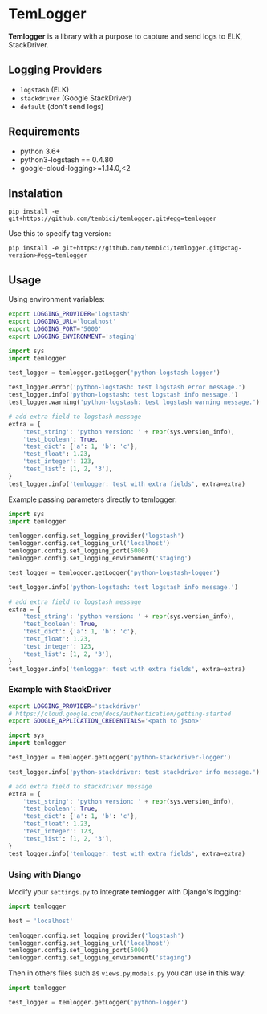 # TemLogger
**Temlogger** is a library with a purpose to capture and send logs to ELK, StackDriver.

## Logging Providers

* `logstash` (ELK)
* `stackdriver` (Google StackDriver)
* `default` (don't send logs)


## Requirements
* python 3.6+
* python3-logstash == 0.4.80
* google-cloud-logging>=1.14.0,<2

## Instalation

    pip install -e git+https://github.com/tembici/temlogger.git#egg=temlogger

Use this to specify tag version:

    pip install -e git+https://github.com/tembici/temlogger.git@<tag-version>#egg=temlogger


## Usage

Using environment variables:

```bash
export LOGGING_PROVIDER='logstash'
export LOGGING_URL='localhost'
export LOGGING_PORT='5000'
export LOGGING_ENVIRONMENT='staging'
```

```python
import sys
import temlogger

test_logger = temlogger.getLogger('python-logstash-logger')

test_logger.error('python-logstash: test logstash error message.')
test_logger.info('python-logstash: test logstash info message.')
test_logger.warning('python-logstash: test logstash warning message.')

# add extra field to logstash message
extra = {
    'test_string': 'python version: ' + repr(sys.version_info),
    'test_boolean': True,
    'test_dict': {'a': 1, 'b': 'c'},
    'test_float': 1.23,
    'test_integer': 123,
    'test_list': [1, 2, '3'],
}
test_logger.info('temlogger: test with extra fields', extra=extra)
```

Example passing parameters directly to temlogger:

```python
import sys
import temlogger

temlogger.config.set_logging_provider('logstash')
temlogger.config.set_logging_url('localhost')
temlogger.config.set_logging_port(5000)
temlogger.config.set_logging_environment('staging')

test_logger = temlogger.getLogger('python-logstash-logger')

test_logger.info('python-logstash: test logstash info message.')

# add extra field to logstash message
extra = {
    'test_string': 'python version: ' + repr(sys.version_info),
    'test_boolean': True,
    'test_dict': {'a': 1, 'b': 'c'},
    'test_float': 1.23,
    'test_integer': 123,
    'test_list': [1, 2, '3'],
}
test_logger.info('temlogger: test with extra fields', extra=extra)
```

### Example with StackDriver

```bash
export LOGGING_PROVIDER='stackdriver'
# https://cloud.google.com/docs/authentication/getting-started
export GOOGLE_APPLICATION_CREDENTIALS='<path to json>'
```

```python
import sys
import temlogger

test_logger = temlogger.getLogger('python-stackdriver-logger')

test_logger.info('python-stackdriver: test stackdriver info message.')

# add extra field to stackdriver message
extra = {
    'test_string': 'python version: ' + repr(sys.version_info),
    'test_boolean': True,
    'test_dict': {'a': 1, 'b': 'c'},
    'test_float': 1.23,
    'test_integer': 123,
    'test_list': [1, 2, '3'],
}
test_logger.info('temlogger: test with extra fields', extra=extra)
```

### Using with Django

Modify your `settings.py` to integrate temlogger with Django's logging:

```python
import temlogger

host = 'localhost'

temlogger.config.set_logging_provider('logstash')
temlogger.config.set_logging_url('localhost')
temlogger.config.set_logging_port(5000)
temlogger.config.set_logging_environment('staging')

```

Then in others files such as `views.py`,`models.py` you can use in this way:

```python
import temlogger

test_logger = temlogger.getLogger('python-logger')
```

